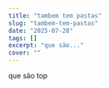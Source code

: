 ```yaml
---
title: "tambem tem pastas"
slug: "tambem-tem-pastas"
date: "2025-07-28"
tags: []
excerpt: "que são..."
cover: ""
---
```


que são top